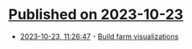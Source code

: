 # [Published on 2023-10-23](index.md)

* [2023-10-23, 11:26:47](https://lobste.rs/s/wqky9h/build_farm_visualizations) - [Build farm visualizations](https://medium.com/snowflake/build-farm-visualizations-5a079477502d)
